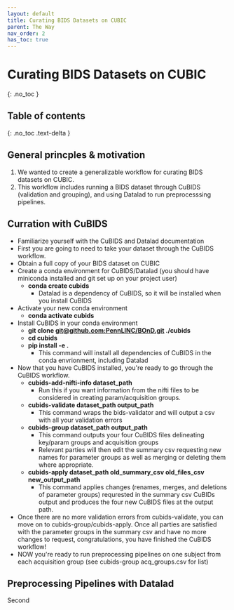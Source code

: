 ```yaml
---
layout: default
title: Curating BIDS Datasets on CUBIC 
parent: The Way
nav_order: 2
has_toc: true
---
```


# Curating BIDS Datasets on CUBIC
{: .no_toc }

## Table of contents
{: .no_toc .text-delta }

## General princples & motivation
1. We wanted to create a generalizable workflow for curating BIDS datasets on CUBIC.
2. This workflow includes running a BIDS dataset through CuBIDS (validation and grouping), and using Datalad to run preprocesssing pipelines. 

## Curration with CuBIDS
* Familiarize yourself with the CuBIDS and Datalad documentation
* First you are going to need to take your dataset through the CuBIDS workflow. 
* Obtain a full copy of your BIDS dataset on CUBIC 
* Create a conda environment for CuBIDS/Datalad (you should have miniconda installed and git set up on your project user)
    * **conda create cubids**
        * Datalad is a dependency of CuBIDS, so it will be installed when you install CuBIDS
* Activate your new conda environment 
    * **conda activate cubids**
* Install CuBIDS in your conda environment 
    * **git clone [git@github.com:PennLINC/BOnD.git](git@github.com:PennLINC/BOnD.git) ./cubids**
    * **cd cubids**
    * **pip install -e .**
        * This command will install all dependencies of CuBIDS in the conda envrionment, including Datalad
* Now that you have CuBIDS installed, you're ready to go through the CuBIDS workflow. 
    * **cubids-add-nifti-info dataset_path** 
        * Run this if you want information from the nifti files to be considered in creating param/acquisition groups.
    * **cubids-validate dataset_path output_path**
        * This command wraps the bids-validator and will output a csv with all your validation errors 
    * **cubids-group dataset_path output_path**
        * This command outputs your four CuBIDS files delineating key/param groups and acquisition groups
        * Relevant parties will then edit the summary csv requesting new names for parameter groups as well as merging or deleting them where appropriate. 
    * **cubids-apply dataset_path old_summary_csv old_files_csv new_output_path** 
        * This command applies changes (renames, merges, and deletions of parameter groups) requrested in the summary csv CuBIDs output and produces the four new CuBIDS files at the output path. 
* Once there are no more validation errors from cubids-validate, you can move on to cubids-group/cubids-apply. Once all parties are satisfied with the parameter groups in the summary csv and have no more changes to request, congratulations, you have finished the CuBIDS workflow! 
* NOW you're ready to run preprocessing pipelines on one subject from each acquisition group (see cubids-group acq_groups.csv for list)

## Preprocessing Pipelines with Datalad 
Second
